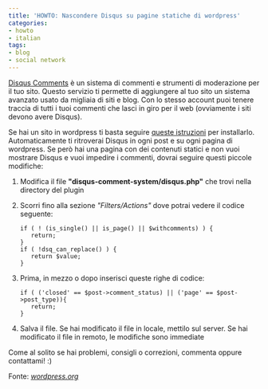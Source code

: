 ```yaml
---
title: 'HOWTO: Nascondere Disqus su pagine statiche di wordpress'
categories:
- howto
- italian
tags:
- blog
- social network
---
```

[Disqus Comments](http://disqus.com/comments/) è un sistema di commenti e
strumenti di moderazione per il tuo sito. Questo servizio ti permette di
aggiungere al tuo sito un sistema avanzato usato da migliaia di siti e blog.
Con lo stesso account puoi tenere traccia di tutti i tuoi commenti che lasci
in giro per il web (ovviamente i siti devono avere Disqus).

Se hai un sito in wordpress ti basta seguire [queste
istruzioni](http://disqus.com/comments/wordpress/) per installarlo.
Automaticamente ti ritroverai Disqus in ogni post e su ogni pagina di
wordpress. Se però hai una pagina con dei contenuti statici e non vuoi
mostrare Disqus e vuoi impedire i commenti, dovrai seguire questi piccole
modifiche:

  1. Modifica il file **"disqus-comment-system/disqus.php"** che trovi nella directory del plugin
  2. Scorri fino alla sezione _"Filters/Actions"_ dove potrai vedere il codice seguente:

     ```
     if ( ! (is_single() || is_page() || $withcomments) ) {
        return;
     }
     if ( !dsq_can_replace() ) {
        return $value;
     }
     ```
  3. Prima, in mezzo o dopo inserisci queste righe di codice:

     ```
     if ( ('closed' == $post->comment_status) || ('page' == $post->post_type)){  
        return;  
     }
     ```
  4. Salva il file. Se hai modificato il file in locale, mettilo sul server. Se hai modificato il file in remoto, le modifiche sono immediate
  
Come al solito se hai problemi, consigli o correzioni, commenta oppure
contattami! :)

Fonte: _[wordpress.org](http://wordpress.org/support/topic/320856)_

